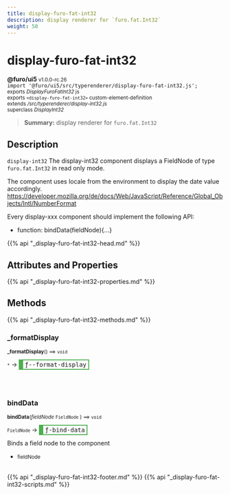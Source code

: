 ```yaml
---
title: display-furo-fat-int32
description: display renderer for `furo.fat.Int32`
weight: 50
---
```


# display-furo-fat-int32
**@furo/ui5** <small>v1.0.0-rc.26</small>
<br>`import '@furo/ui5/src/typerenderer/display-furo-fat-int32.js';`<small>
<br>exports *DisplayFuroFatInt32* js
<br>exports `<display-furo-fat-int32>` custom-element-definition
<br>extends */src/typerenderer/display-int32.js*
<br>superclass *DisplayInt32*</small>

> **Summary:** display renderer for `furo.fat.Int32`

## Description

`display-int32`
The display-int32 component displays a FieldNode of type `furo.fat.Int32` in read only mode.

The component uses locale from the environment to display the date value accordingly.
https://developer.mozilla.org/de/docs/Web/JavaScript/Reference/Global_Objects/Intl/NumberFormat

Every display-xxx component should implement the following API:
- function: bindData(fieldNode){...}

{{% api "_display-furo-fat-int32-head.md" %}}

## Attributes and Properties
{{% api "_display-furo-fat-int32-properties.md" %}}






## Methods
{{% api "_display-furo-fat-int32-methods.md" %}}


### **_formatDisplay**
<small>**_formatDisplay**() ⟹ `void`</small>

<small>`*`</small> →
<span  style="border-width:2px 2px 2px 10px; border-style: solid;border-color:  rgb(76, 175, 80);font-family:monospace; padding:2px 4px;">ƒ--format-display</span>



<br><br>

### **bindData**
<small>**bindData**(*fieldNode* `FieldNode` ) ⟹ `void`</small>

<small>`FieldNode` </small> →
<span  style="border-width:2px 2px 2px 10px; border-style: solid;border-color:  rgb(76, 175, 80);font-family:monospace; padding:2px 4px;">ƒ-bind-data</span>

Binds a field node to the component

- <small>fieldNode </small>
<br><br>





{{% api "_display-furo-fat-int32-footer.md" %}}
{{% api "_display-furo-fat-int32-scripts.md" %}}
